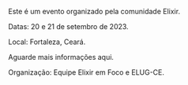 Este é um evento organizado pela comunidade Elixir.

Datas: 20 e 21 de setembro de 2023.

Local: Fortaleza, Ceará.

Aguarde mais informações aqui.

Organização: Equipe Elixir em Foco e ELUG-CE.
